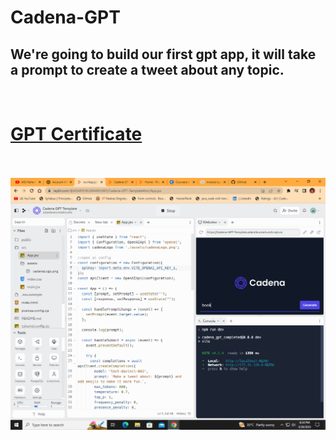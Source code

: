 # Cadena-GPT
<h2> We're going to build our first gpt app, it will take a prompt to create a tweet about any topic.</h2>  <br>
<h1> <a href="https://opensea.io/assets/matic/0x112721c13dd721a543a0c805791dceebdbaf308d/160/"> GPT Certificate </a></h1> <br> <br>
<img src="https://github.com/adarshnitt/Cadena-GPT/blob/main/tweet_gpt.png">
